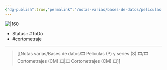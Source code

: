 ```yaml
---
{"dg-publish":true,"permalink":"/notas-varias/bases-de-datos/peliculas-p-y-series-s/cm-loop/"}
---
```



![|160](https://img2.rtve.es/imagenes/cartel-loop/1674227553791.jpg)

- Status:: #ToDo 
- #cortometraje 

---

> [[Notas varias/Bases de datos/🎞️ Películas (P) y series (S) 🎞️/🎞️ Cortometrajes (CM) 🎞️\|🎞️ Cortometrajes (CM) 🎞️]]